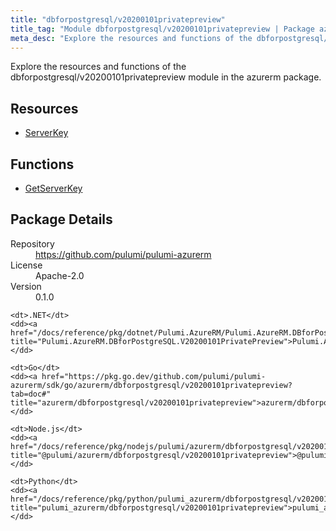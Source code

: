 ```yaml
---
title: "dbforpostgresql/v20200101privatepreview"
title_tag: "Module dbforpostgresql/v20200101privatepreview | Package azurerm"
meta_desc: "Explore the resources and functions of the dbforpostgresql/v20200101privatepreview module in the azurerm package."
---
```


<!-- WARNING: this file was generated by Pulumi Docs Generator. -->
<!-- Do not edit by hand unless you're certain you know what you are doing! -->

Explore the resources and functions of the dbforpostgresql/v20200101privatepreview module in the azurerm package.

<h2 id="resources">Resources</h2>
<ul class="api">
    <li><a href="serverkey" title="ServerKey"><span class="symbol resource"></span>ServerKey</a></li>
</ul>

<h2 id="functions">Functions</h2>
<ul class="api">
    <li><a href="getserverkey" title="GetServerKey"><span class="symbol function"></span>GetServerKey</a></li>
</ul>

<h2 id="package-details">Package Details</h2>
<dl class="package-details">
	<dt>Repository</dt>
	<dd><a href="https://github.com/pulumi/pulumi-azurerm">https://github.com/pulumi/pulumi-azurerm</a></dd>
	<dt>License</dt>
	<dd>Apache-2.0</dd>
	<dt>Version</dt>
	<dd>0.1.0</dd>
</dl>



<dl class="tabular">

    <dt>.NET</dt>
    <dd><a href="/docs/reference/pkg/dotnet/Pulumi.AzureRM/Pulumi.AzureRM.DBforPostgreSQL.V20200101PrivatePreview.html" title="Pulumi.AzureRM.DBforPostgreSQL.V20200101PrivatePreview">Pulumi.AzureRM.DBforPostgreSQL.V20200101PrivatePreview</a></dd>

    <dt>Go</dt>
    <dd><a href="https://pkg.go.dev/github.com/pulumi/pulumi-azurerm/sdk/go/azurerm/dbforpostgresql/v20200101privatepreview?tab=doc#" title="azurerm/dbforpostgresql/v20200101privatepreview">azurerm/dbforpostgresql/v20200101privatepreview</a></dd>

    <dt>Node.js</dt>
    <dd><a href="/docs/reference/pkg/nodejs/pulumi/azurerm/dbforpostgresql/v20200101privatepreview/#" title="@pulumi/azurerm/dbforpostgresql/v20200101privatepreview">@pulumi/azurerm/dbforpostgresql/v20200101privatepreview</a></dd>

    <dt>Python</dt>
    <dd><a href="/docs/reference/pkg/python/pulumi_azurerm/dbforpostgresql/v20200101privatepreview" title="pulumi_azurerm/dbforpostgresql/v20200101privatepreview">pulumi_azurerm/dbforpostgresql/v20200101privatepreview</a></dd>

</dl>

